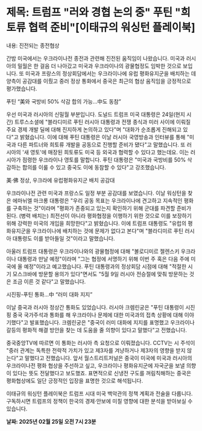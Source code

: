 # **제목: 트럼프 "러와 경협 논의 중" 푸틴 "희토류 협력 준비"[이태규의 워싱턴 플레이북]**

  내용: 진전되는 종전협상

간밤 미국에서는 우크라이나전 종전과 관련해 진전된 움직임이 나왔습니다. 미국과 러시아의 밀월은 한 걸음 더 나아갔고 미국과 우크라이나의 광물협정도 임박한 것으로 보입니다. 또 미국과 프랑스의 정상회담에서는 우크라이나에 유럽 평화유지군을 배치하는 데 양측이 공감대를 이뤘고 중러 정상 통화에서 중국은 최근의 협상 움직임을 긍정적으로 평가했습니다.

푸틴 “美와 국방비 50% 삭감 합의 가능…中도 동참”

우선 미국과 러시아의 신밀월 부분입니다. 도널드 트럼프 미국 대통령은 24일(현지 시간) 트루스소셜에 "블라디미르 푸틴 러시아 대통령과 전쟁 종식과 미러 사이에 이뤄질 주요 경제 개발 딜에 대해 진지하게 논의하고 있다"며 "대화가 순조롭게 진해되고 있다"고 밝혔습니다. 이에 대해 푸틴 대통령은 이날 러시아 국영방송과 인터뷰를 통해 "미국과 다른 파트너와 희토류 개발을 공동으로 진행할 준비가 됐다"고 말했습니다. 또 러시아의 '새 영토'에 매장된 희토류도 미국 등 외국과 협력할 수 있다고 했는데요. 이는 러시아가 점령한 우크라이나 영토를 말합니다. 푸틴 대통령은 "미국과 국방비를 50% 삭감하는 합의를 이룰 수 있고 중국도 이에 동참할 수 있다"고 강조했습니다. 

美·佛 정상, 우크라에 유럽평화유지군 배치 공감대

우크라이나전 관련 미국과 프랑스도 일정 부분 공감대를 보였습니다. 이날 워싱턴을 찾은 에마뉘엘 마크롱 대통령은 "우리 공동 목표는 우크라이나에 견고하고 지속적인 평화를 구축하는 것"이라며 "평화가 존중되고 있는지 확인하기 위해 군대를 파견할 준비가 된다. (병력 배치는) 최전선이 아니라 평화협정을 이행하기 위한 것으로 이를 보장하기 위해 강력한 미국의 개입을 희망한다"고 밝혔습니다. 이에 트럼프 대통령도 "유럽의 평화유지군을 우크라이나에 배치하는 것에 문제가 없다고 본다"며 "블라디미르 푸틴 러시아 대통령도 이를 받아들일 것"이라고 말했습니다.

아울러 트럼프 대통령은 우크라이나와의 광물협정에 대해 "볼로디미르 젤렌스키 우크라이나 대통령과 만날 예정"이라며 "그는 협정에 서명하기 위해 이번 주 혹은 다음 주에 미국에 올 예정"이라고 예고했습니다. 푸틴 대통령과의 정상회담 시점에 대해 "적절한 시기 모스크바에 방문할 용의가 있다"면서도 "5월 9일 러시아 전승절에 맞춰 방문하는 것은 조금 이른 것 같다"고 말했습니다.

시진핑-푸틴 통화…中 “러미 대화 지지”

이날 중국과 러시아 정상간 통화도 있었습니다. 러시아 크렘린궁은 "푸틴 대통령이 시진핑 중국 국가주석과 통화를 해 우크라이나 문제에 대한 미국과의 접촉 상황에 대해 이야기했다"고 발표했습니다. 크렘린궁은 "중국이 러미 대화에 지지를 표명했고 우크라이나 갈등의 평화적 해결 방안을 찾는 데 도움을 줄 의향이 있다고 말했다"고 전했습니다. 

중국중앙TV에 따르면 이 통화는 러시아 측 요청으로 이뤄졌습니다. CCTV는 시 주석이 "중러 관계는 독특한 전략적 가치가 있고 제3자를 겨냥하거나 제3자의 영향을 받지 않는다"고 말했다고 전했습니다. 앞서 월스트리트저널은 중국이 미국에 미국과 러시아의 우크라이나전 평화 협상을 주선하고 싶고, 우크라이나 평화유지군에 자국군을 보낼 의향이 있다는 뜻도 전달했다고 보도했죠. 표면적으로 신냉전 구도를 꺼림칙해하는 중국은 평화협상에도 일단 긍정적인 입장을 표명한 것으로 해석됩니다.

이태규의 워싱턴 플레이북은 트럼프 시대 미국 백악관의 정책 계획과 전술을 다룹니다. 구독하시면 트럼프의 정책이 한국의 경제·안보에 미칠 영향에 대한 분석을 받아보실 수 있습니다.

  **날짜: 2025년 02월 25일 오전 7시 23분**